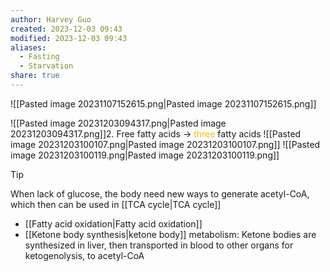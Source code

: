 ```yaml
---
author: Harvey Guo
created: 2023-12-03 09:43
modified: 2023-12-03 09:43
aliases:
  - Fasting
  - Starvation
share: true
---
```


![[Pasted image 20231107152615.png|Pasted image 20231107152615.png]]

![[Pasted image 20231203094317.png|Pasted image 20231203094317.png]]2. Free fatty acids -> <font color="#ffc000">three</font> fatty acids
![[Pasted image 20231203100107.png|Pasted image 20231203100107.png]]
![[Pasted image 20231203100119.png|Pasted image 20231203100119.png]]
>[!tip] 
>When lack of glucose, the body need new ways to generate acetyl-CoA, which then can be used in [[TCA cycle|TCA cycle]]
>- [[Fatty acid oxidation|Fatty acid oxidation]]
>- [[Ketone body synthesis|ketone body]] metabolism: Ketone bodies are synthesized in liver, then transported in blood to other organs for ketogenolysis, to acetyl-CoA
